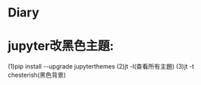 # Diary

# jupyter改黑色主題:
  (1)pip install --upgrade jupyterthemes
  (2)jt -l(查看所有主題)
  (3)jt -t chesterish(黑色背景)
